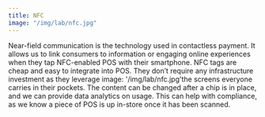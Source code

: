 ```yaml
---
title: NFC
image: "/img/lab/nfc.jpg"
---
```


Near-field communication is the technology used in contactless payment. It allows us to link consumers to information or engaging online experiences when they tap NFC-enabled POS with their smartphone. NFC tags are cheap and easy to integrate into POS. They don’t require any infrastructure investment as they leverage
image: '/img/lab/nfc.jpg'the screens everyone carries in their pockets. The content can be changed after a chip is in place, and we can provide data analytics on usage. This can help with compliance, as we know a piece of POS is up in-store once it has been scanned.
